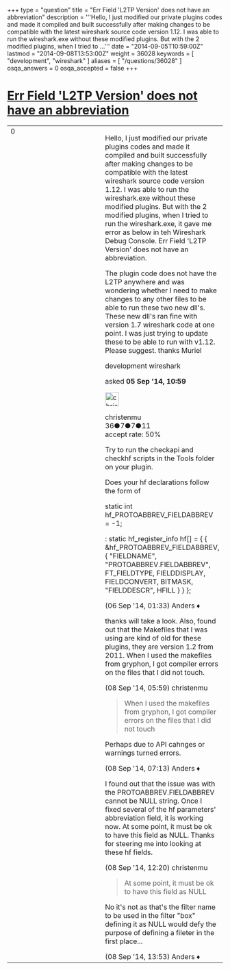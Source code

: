 +++
type = "question"
title = "Err Field &#x27;L2TP Version&#x27; does not have an abbreviation"
description = '''Hello, I just modified our private plugins codes and made it compiled and built successfully after making changes to be compatible with the latest wireshark source code version 1.12. I was able to run the wireshark.exe without these modified plugins. But with the 2 modified plugins, when I tried to ...'''
date = "2014-09-05T10:59:00Z"
lastmod = "2014-09-08T13:53:00Z"
weight = 36028
keywords = [ "development", "wireshark" ]
aliases = [ "/questions/36028" ]
osqa_answers = 0
osqa_accepted = false
+++

<div class="headNormal">

# [Err Field 'L2TP Version' does not have an abbreviation](/questions/36028/err-field-l2tp-version-does-not-have-an-abbreviation)

</div>

<div id="main-body">

<div id="askform">

<table id="question-table" style="width:100%;"><colgroup><col style="width: 50%" /><col style="width: 50%" /></colgroup><tbody><tr class="odd"><td style="width: 30px; vertical-align: top"><div class="vote-buttons"><span id="post-36028-upvote" class="ajax-command post-vote up" rel="nofollow" title="I like this post (click again to cancel)"> </span><div id="post-36028-score" class="post-score" title="current number of votes">0</div><span id="post-36028-downvote" class="ajax-command post-vote down" rel="nofollow" title="I dont like this post (click again to cancel)"> </span> <span id="favorite-mark" class="ajax-command favorite-mark" rel="nofollow" title="mark/unmark this question as favorite (click again to cancel)"> </span><div id="favorite-count" class="favorite-count"></div></div></td><td><div id="item-right"><div class="question-body"><p>Hello, I just modified our private plugins codes and made it compiled and built successfully after making changes to be compatible with the latest wireshark source code version 1.12. I was able to run the wireshark.exe without these modified plugins. But with the 2 modified plugins, when I tried to run the wireshark.exe, it gave me error as below in teh Wireshark Debug Console. Err Field 'L2TP Version' does not have an abbreviation.</p><p>The plugin code does not have the L2TP anywhere and was wondering whether I need to make changes to any other files to be able to run these two new dll's. These new dll's ran fine with version 1.7 wireshark code at one point. I was just trying to update these to be able to run with v1.12. Please suggest. thanks Muriel</p></div><div id="question-tags" class="tags-container tags"><span class="post-tag tag-link-development" rel="tag" title="see questions tagged &#39;development&#39;">development</span> <span class="post-tag tag-link-wireshark" rel="tag" title="see questions tagged &#39;wireshark&#39;">wireshark</span></div><div id="question-controls" class="post-controls"></div><div class="post-update-info-container"><div class="post-update-info post-update-info-user"><p>asked <strong>05 Sep '14, 10:59</strong></p><img src="https://secure.gravatar.com/avatar/fe7b8b8f82626427d3ae7d5428f2102d?s=32&amp;d=identicon&amp;r=g" class="gravatar" width="32" height="32" alt="christenmu&#39;s gravatar image" /><p><span>christenmu</span><br />
<span class="score" title="36 reputation points">36</span><span title="7 badges"><span class="badge1">●</span><span class="badgecount">7</span></span><span title="7 badges"><span class="silver">●</span><span class="badgecount">7</span></span><span title="11 badges"><span class="bronze">●</span><span class="badgecount">11</span></span><br />
<span class="accept_rate" title="Rate of the user&#39;s accepted answers">accept rate:</span> <span title="christenmu has one accepted answer">50%</span></p></div></div><div id="comments-container-36028" class="comments-container"><span id="36039"></span><div id="comment-36039" class="comment"><div id="post-36039-score" class="comment-score"></div><div class="comment-text"><p>Try to run the checkapi and checkhf scripts in the Tools folder on your plugin.</p><p>Does your hf declarations follow the form of</p><p>static int hf_PROTOABBREV_FIELDABBREV = -1;</p><p>: static hf_register_info hf[] = { { &amp;hf_PROTOABBREV_FIELDABBREV, { "FIELDNAME", "PROTOABBREV.FIELDABBREV", FT_FIELDTYPE, FIELDDISPLAY, FIELDCONVERT, BITMASK, "FIELDDESCR", HFILL } } };</p></div><div id="comment-36039-info" class="comment-info"><span class="comment-age">(06 Sep '14, 01:33)</span> <span class="comment-user userinfo">Anders ♦</span></div></div><span id="36068"></span><div id="comment-36068" class="comment"><div id="post-36068-score" class="comment-score"></div><div class="comment-text"><p>thanks will take a look. Also, found out that the Makefiles that I was using are kind of old for these plugins, they are version 1.2 from 2011. When I used the makefiles from gryphon, I got compiler errors on the files that I did not touch.</p></div><div id="comment-36068-info" class="comment-info"><span class="comment-age">(08 Sep '14, 05:59)</span> <span class="comment-user userinfo">christenmu</span></div></div><span id="36071"></span><div id="comment-36071" class="comment"><div id="post-36071-score" class="comment-score"></div><div class="comment-text"><blockquote><p>When I used the makefiles from gryphon, I got compiler errors on the files that I did not touch</p></blockquote><p>Perhaps due to API cahnges or warnings turned errors.</p></div><div id="comment-36071-info" class="comment-info"><span class="comment-age">(08 Sep '14, 07:13)</span> <span class="comment-user userinfo">Anders ♦</span></div></div><span id="36084"></span><div id="comment-36084" class="comment"><div id="post-36084-score" class="comment-score"></div><div class="comment-text"><p>I found out that the issue was with the PROTOABBREV.FIELDABBREV cannot be NULL string. Once I fixed several of the hf parameters' abbreviation field, it is working now. At some point, it must be ok to have this field as NULL. Thanks for steering me into looking at these hf fields.</p></div><div id="comment-36084-info" class="comment-info"><span class="comment-age">(08 Sep '14, 12:20)</span> <span class="comment-user userinfo">christenmu</span></div></div><span id="36086"></span><div id="comment-36086" class="comment"><div id="post-36086-score" class="comment-score"></div><div class="comment-text"><blockquote><p>At some point, it must be ok to have this field as NULL</p></blockquote><p>No it's not as that's the filter name to be used in the filter "box" defining it as NULL would defy the purpose of defining a fileter in the first place...</p></div><div id="comment-36086-info" class="comment-info"><span class="comment-age">(08 Sep '14, 13:53)</span> <span class="comment-user userinfo">Anders ♦</span></div></div></div><div id="comment-tools-36028" class="comment-tools"></div><div class="clear"></div><div id="comment-36028-form-container" class="comment-form-container"></div><div class="clear"></div></div></td></tr></tbody></table>

</div>

</div>

